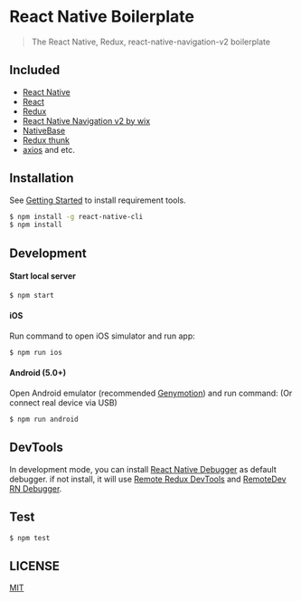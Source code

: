 # React Native Boilerplate

> The React Native, Redux, react-native-navigation-v2 boilerplate

## Included

* [React Native](https://github.com/facebook/react-native)
* [React](https://github.com/facebook/react)
* [Redux](https://github.com/reactjs/redux)
* [React Native Navigation v2 by wix](https://wix.github.io/react-native-navigation/#/)
* [NativeBase](https://nativebase.io/)
* [Redux thunk](https://github.com/reduxjs/redux-thunk)
* [axios](https://github.com/axios/axios)
and etc.


## Installation

See
[Getting Started](https://facebook.github.io/react-native/docs/getting-started.html)
to install requirement tools.

```bash
$ npm install -g react-native-cli
$ npm install
```

## Development

#### Start local server

```bash
$ npm start
```

#### iOS

Run command to open iOS simulator and run app:

```bash
$ npm run ios
```

#### Android (5.0+)

Open Android emulator (recommended [Genymotion](https://www.genymotion.com)) and
run command: (Or connect real device via USB)

```bash
$ npm run android
```

## DevTools

In development mode, you can install
[React Native Debugger](https://github.com/jhen0409/react-native-debugger) as
default debugger. if not install, it will use
[Remote Redux DevTools](https://github.com/zalmoxisus/remote-redux-devtools) and
[RemoteDev RN Debugger](https://github.com/jhen0409/remotedev-rn-debugger).

## Test

```bash
$ npm test
```

## LICENSE

[MIT](LICENSE)
